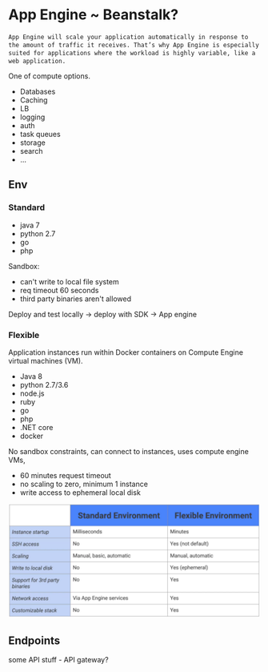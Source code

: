 # App Engine ~ Beanstalk?

```
App Engine will scale your application automatically in response to the amount of traffic it receives. That’s why App Engine is especially suited for applications where the workload is highly variable, like a web application.
```

One of compute options.

- Databases
- Caching
- LB
- logging
- auth
- task queues
- storage
- search
- ...

## Env

### Standard

- java 7
- python 2.7
- go
- php

Sandbox:
- can't write to local file system
- req timeout 60 seconds
- third party binaries aren't allowed

Deploy and test locally -> deploy with SDK -> App engine

### Flexible

Application instances run within Docker containers on Compute Engine virtual machines (VM).

- Java 8
- python 2.7/3.6
- node.js
- ruby
- go
- php
- .NET core
- docker

No sandbox constraints, can connect to instances, uses compute engine VMs,

- 60 minutes request timeout
- no scaling to zero, minimum 1 instance
- write access to ephemeral local disk

![std-vs-flex](./images/app-enginge-std-vs-flex.png)

## Endpoints

some API stuff - API gateway?
